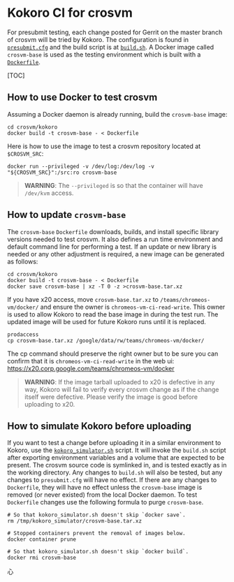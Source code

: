 # Kokoro CI for crosvm

For presubmit testing, each change posted for Gerrit on the master branch of crosvm will be tried by
Kokoro. The configuration is found in [`presubmit.cfg`](presubmit.cfg) and the build script is at
[`build.sh`](build.sh). A Docker image called `crosvm-base` is used as the testing environment which
is built with a [`Dockerfile`](Dockerfile).

[TOC]

## How to use Docker to test crosvm

Assuming a Docker daemon is already running, build the `crosvm-base` image:

```shell
cd crosvm/kokoro
docker build -t crosvm-base - < Dockerfile
```

Here is how to use the image to test a crosvm repository located at `$CROSVM_SRC`:

```shell
docker run --privileged -v /dev/log:/dev/log -v "${CROSVM_SRC}":/src:ro crosvm-base
```

> **WARNING**:
> The `--privileged` is so that the container will have `/dev/kvm` access.

## How to update `crosvm-base`

The `crosvm-base` `Dockerfile` downloads, builds, and install specific library versions needed to
test crosvm. It also defines a run time environment and default command line for performing a test.
If an update or new library is needed or any other adjustment is required, a new image can be
generated as follows:

```shell
cd crosvm/kokoro
docker build -t crosvm-base - < Dockerfile
docker save crosvm-base | xz -T 0 -z >crosvm-base.tar.xz
```

If you have x20 access, move `crosvm-base.tar.xz` to `/teams/chromeos-vm/docker/` and ensure the
owner is `chromeos-vm-ci-read-write`. This owner is used to allow Kokoro to read the base image in
during the test run. The updated image will be used for future Kokoro runs until it is replaced.

```shell
prodaccess
cp crosvm-base.tar.xz /google/data/rw/teams/chromeos-vm/docker/
```

The cp command should preserve the right owner but to be sure you can confirm that it is
`chromeos-vm-ci-read-write` in the web ui: https://x20.corp.google.com/teams/chromeos-vm/docker

> **WARNING**:
> If the image tarball uploaded to x20 is defective in any way, Kokoro will fail to verify every
> crosvm change as if the change itself were defective. Please verify the image is good before
> uploading to x20.

## How to simulate Kokoro before uploading

If you want to test a change before uploading it in a similar environment to Kokoro, use the
[`kokoro_simulator.sh`](kokoro_simulator.sh) script. It will invoke the `build.sh` script after
exporting environment variables and a volume that are expected to be present. The crosvm source code
is symlinked in, and is tested exactly as in the working directory. Any changes to `build.sh` will
also be tested, but any changes to `presubmit.cfg` will have no effect. If there are any changes to
`Dockerfile`, they will have no effect unless the `crosvm-base` image is removed (or never existed)
from the local Docker daemon. To test `Dockerfile` changes use the following formula to purge
`crosvm-base`.

```shell
# So that kokoro_simulator.sh doesn't skip `docker save`.
rm /tmp/kokoro_simulator/crosvm-base.tar.xz

# Stopped containers prevent the removal of images below.
docker container prune

# So that kokoro_simulator.sh doesn't skip `docker build`.
docker rmi crosvm-base
```

心
